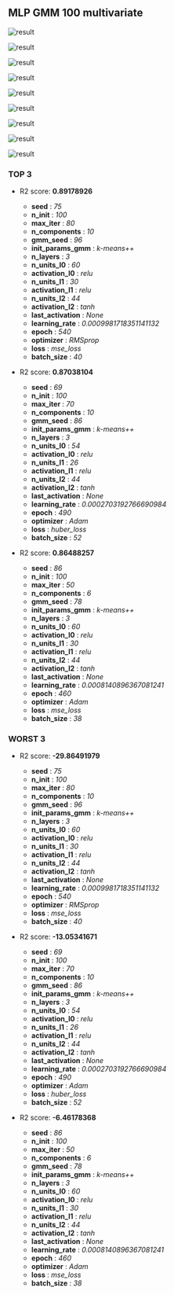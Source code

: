 ## MLP GMM 100 multivariate

![result](img/100_multivariate_importance_r2.png)

![result](img/100_multivariate_n_units_l0_r2.png)

![result](img/100_multivariate_epoch_r2.png)

![result](img/100_multivariate_n_layers_r2.png)

![result](img/100_multivariate_learning_rate_r2.png)

![result](img/100_multivariate_activation_l0_r2.png)

![result](img/100_multivariate_last_activation_r2.png)

![result](img/100_multivariate_batch_size_r2.png)

![result](img/100_multivariate_n_components_r2.png)
### TOP 3
- R2 score: **0.89178926**
	 - **seed** : *75*
	 - **n_init** : *100*
	 - **max_iter** : *80*
	 - **n_components** : *10*
	 - **gmm_seed** : *96*
	 - **init_params_gmm** : *k-means++*
	 - **n_layers** : *3*
	 - **n_units_l0** : *60*
	 - **activation_l0** : *relu*
	 - **n_units_l1** : *30*
	 - **activation_l1** : *relu*
	 - **n_units_l2** : *44*
	 - **activation_l2** : *tanh*
	 - **last_activation** : *None*
	 - **learning_rate** : *0.0009981718351141132*
	 - **epoch** : *540*
	 - **optimizer** : *RMSprop*
	 - **loss** : *mse_loss*
	 - **batch_size** : *40*

- R2 score: **0.87038104**
	 - **seed** : *69*
	 - **n_init** : *100*
	 - **max_iter** : *70*
	 - **n_components** : *10*
	 - **gmm_seed** : *86*
	 - **init_params_gmm** : *k-means++*
	 - **n_layers** : *3*
	 - **n_units_l0** : *54*
	 - **activation_l0** : *relu*
	 - **n_units_l1** : *26*
	 - **activation_l1** : *relu*
	 - **n_units_l2** : *44*
	 - **activation_l2** : *tanh*
	 - **last_activation** : *None*
	 - **learning_rate** : *0.0002703192766690984*
	 - **epoch** : *490*
	 - **optimizer** : *Adam*
	 - **loss** : *huber_loss*
	 - **batch_size** : *52*

- R2 score: **0.86488257**
	 - **seed** : *86*
	 - **n_init** : *100*
	 - **max_iter** : *50*
	 - **n_components** : *6*
	 - **gmm_seed** : *78*
	 - **init_params_gmm** : *k-means++*
	 - **n_layers** : *3*
	 - **n_units_l0** : *60*
	 - **activation_l0** : *relu*
	 - **n_units_l1** : *30*
	 - **activation_l1** : *relu*
	 - **n_units_l2** : *44*
	 - **activation_l2** : *tanh*
	 - **last_activation** : *None*
	 - **learning_rate** : *0.0008140896367081241*
	 - **epoch** : *460*
	 - **optimizer** : *Adam*
	 - **loss** : *mse_loss*
	 - **batch_size** : *38*


### WORST 3
- R2 score: **-29.86491979**
	 - **seed** : *75*
	 - **n_init** : *100*
	 - **max_iter** : *80*
	 - **n_components** : *10*
	 - **gmm_seed** : *96*
	 - **init_params_gmm** : *k-means++*
	 - **n_layers** : *3*
	 - **n_units_l0** : *60*
	 - **activation_l0** : *relu*
	 - **n_units_l1** : *30*
	 - **activation_l1** : *relu*
	 - **n_units_l2** : *44*
	 - **activation_l2** : *tanh*
	 - **last_activation** : *None*
	 - **learning_rate** : *0.0009981718351141132*
	 - **epoch** : *540*
	 - **optimizer** : *RMSprop*
	 - **loss** : *mse_loss*
	 - **batch_size** : *40*

- R2 score: **-13.05341671**
	 - **seed** : *69*
	 - **n_init** : *100*
	 - **max_iter** : *70*
	 - **n_components** : *10*
	 - **gmm_seed** : *86*
	 - **init_params_gmm** : *k-means++*
	 - **n_layers** : *3*
	 - **n_units_l0** : *54*
	 - **activation_l0** : *relu*
	 - **n_units_l1** : *26*
	 - **activation_l1** : *relu*
	 - **n_units_l2** : *44*
	 - **activation_l2** : *tanh*
	 - **last_activation** : *None*
	 - **learning_rate** : *0.0002703192766690984*
	 - **epoch** : *490*
	 - **optimizer** : *Adam*
	 - **loss** : *huber_loss*
	 - **batch_size** : *52*

- R2 score: **-6.46178368**
	 - **seed** : *86*
	 - **n_init** : *100*
	 - **max_iter** : *50*
	 - **n_components** : *6*
	 - **gmm_seed** : *78*
	 - **init_params_gmm** : *k-means++*
	 - **n_layers** : *3*
	 - **n_units_l0** : *60*
	 - **activation_l0** : *relu*
	 - **n_units_l1** : *30*
	 - **activation_l1** : *relu*
	 - **n_units_l2** : *44*
	 - **activation_l2** : *tanh*
	 - **last_activation** : *None*
	 - **learning_rate** : *0.0008140896367081241*
	 - **epoch** : *460*
	 - **optimizer** : *Adam*
	 - **loss** : *mse_loss*
	 - **batch_size** : *38*


